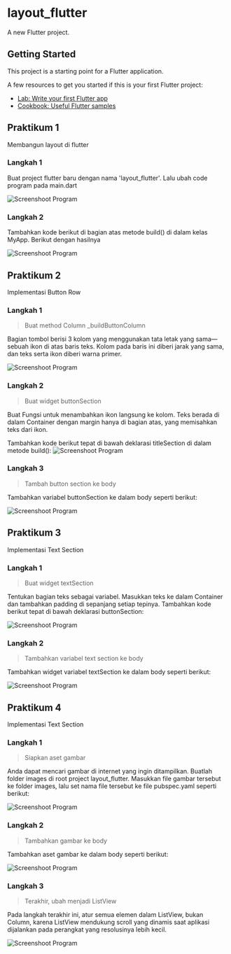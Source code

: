 # layout_flutter

A new Flutter project.

## Getting Started

This project is a starting point for a Flutter application.

A few resources to get you started if this is your first Flutter project:

- [Lab: Write your first Flutter app](https://docs.flutter.dev/get-started/codelab)
- [Cookbook: Useful Flutter samples](https://docs.flutter.dev/cookbook)

## Praktikum 1

Membangun layout di flutter

### Langkah 1

Buat project flutter baru dengan nama 'layout_flutter'. Lalu ubah code program pada main.dart

![Screenshoot Program](images/1.2.png)

### Langkah 2

Tambahkan kode berikut di bagian atas metode build() di dalam kelas MyApp. Berikut dengan hasilnya

![Screenshoot Program](images/1.3.png)

## Praktikum 2

Implementasi Button Row

### Langkah 1

> Buat method Column \_buildButtonColumn

Bagian tombol berisi 3 kolom yang menggunakan tata letak yang sama—sebuah ikon di atas baris teks. Kolom pada baris ini diberi jarak yang sama, dan teks serta ikon diberi warna primer.

![Screenshoot Program](images/2.1.png)

### Langkah 2

> Buat widget buttonSection

Buat Fungsi untuk menambahkan ikon langsung ke kolom. Teks berada di dalam Container dengan margin hanya di bagian atas, yang memisahkan teks dari ikon.

Tambahkan kode berikut tepat di bawah deklarasi titleSection di dalam metode build():
![Screenshoot Program](images/2.2.png)

### Langkah 3

> Tambah button section ke body

Tambahkan variabel buttonSection ke dalam body seperti berikut:

![Screenshoot Program](images/2.3.png)

## Praktikum 3

Implementasi Text Section

### Langkah 1

> Buat widget textSection

Tentukan bagian teks sebagai variabel. Masukkan teks ke dalam Container dan tambahkan padding di sepanjang setiap tepinya. Tambahkan kode berikut tepat di bawah deklarasi buttonSection:

![Screenshoot Program](images/3.1.png)

### Langkah 2

> Tambahkan variabel text section ke body

Tambahkan widget variabel textSection ke dalam body seperti berikut:

![Screenshoot Program](images/3.2.png)

## Praktikum 4

Implementasi Text Section

### Langkah 1

> Siapkan aset gambar

Anda dapat mencari gambar di internet yang ingin ditampilkan. Buatlah folder images di root project layout_flutter. Masukkan file gambar tersebut ke folder images, lalu set nama file tersebut ke file pubspec.yaml seperti berikut:

![Screenshoot Program](images/4.1.png)

### Langkah 2

> Tambahkan gambar ke body

Tambahkan aset gambar ke dalam body seperti berikut:

![Screenshoot Program](images/4.2.png)

### Langkah 3

> Terakhir, ubah menjadi ListView

Pada langkah terakhir ini, atur semua elemen dalam ListView, bukan Column, karena ListView mendukung scroll yang dinamis saat aplikasi dijalankan pada perangkat yang resolusinya lebih kecil.

![Screenshoot Program](images/4.3.png)
